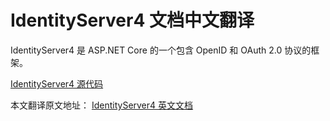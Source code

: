 # IdentityServer4 文档中文翻译

IdentityServer4 是 ASP.NET Core 的一个包含 OpenID 和 OAuth 2.0 协议的框架。

[IdentityServer4 源代码](https://github.com/IdentityServer/IdentityServer4)  

本文翻译原文地址：
[IdentityServer4 英文文档](https://identityserver4.readthedocs.io)

